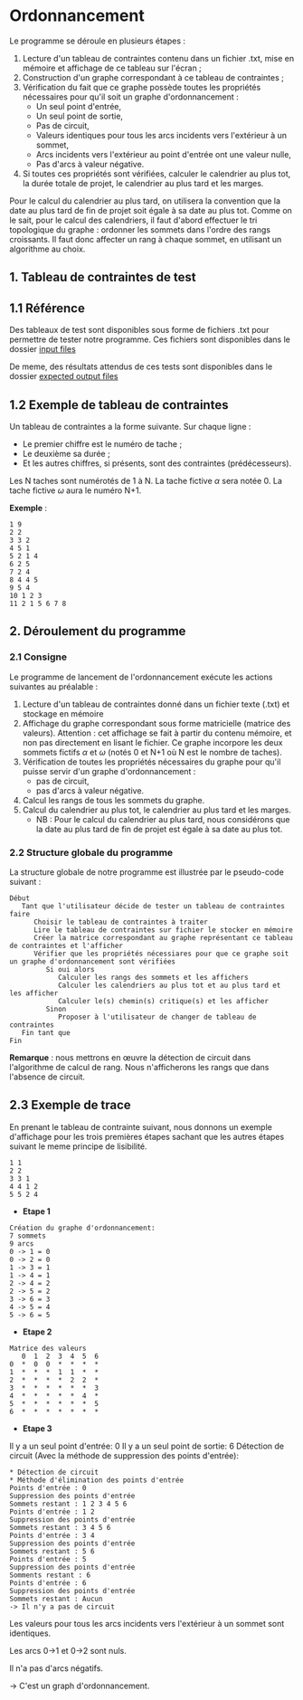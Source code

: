 # Ordonnancement

Le programme se déroule en plusieurs étapes :

1. Lecture d'un tableau de contraintes contenu dans un fichier .txt,
mise en mémoire et affichage de ce tableau sur l'écran ;
2. Construction d'un graphe correspondant à ce tableau de contraintes ;
3. Vérification du fait que ce graphe possède toutes les propriétés
nécessaires pour qu'il soit un graphe d'ordonnancement :
    - Un seul point d'entrée,
    - Un seul point de sortie,
    - Pas de circuit,
    - Valeurs identiques pour tous les arcs incidents vers l'extérieur à un sommet,
    - Arcs incidents vers l'extérieur au point d'entrée ont une valeur nulle,
    - Pas d'arcs à valeur négative.
4. Si toutes ces propriétés sont vérifiées, calculer le calendrier au plus tot,
la durée totale de projet, le calendrier au plus tard et les marges.

Pour le calcul du calendrier au plus tard, on utilisera la convention que la date
au plus tard de fin de projet soit égale à sa date au plus tot.
Comme on le sait, pour le calcul des calendriers, il faut d'abord effectuer
le tri topologique du graphe : ordonner les sommets dans l'ordre des rangs croissants.
Il faut donc affecter un rang à chaque sommet, en utilisant un algorithme au choix.


## 1. Tableau de contraintes de test

## 1.1 Référence

Des tableaux de test sont disponibles sous forme de fichiers .txt
pour permettre de tester notre programme. 
Ces fichiers sont disponibles dans le dossier [input files](test/files/input/)

De meme, des résultats attendus de ces tests sont disponibles dans le dossier
[expected output files](test/files/output/)

## 1.2 Exemple de tableau de contraintes

Un tableau de contraintes a la forme suivante.
Sur chaque ligne :
- Le premier chiffre est le numéro de tache ;
- Le deuxième sa durée ;
- Et les autres chiffres, si présents, sont des contraintes (prédécesseurs).

Les N taches sont numérotés de 1 à N.
La tache fictive $\alpha$ sera notée 0.
La tache fictive $\omega$ aura le numéro N+1.

**Exemple** :
```
1 9
2 2
3 3 2
4 5 1
5 2 1 4
6 2 5
7 2 4
8 4 4 5
9 5 4
10 1 2 3
11 2 1 5 6 7 8
```

## 2. Déroulement du programme

### 2.1 Consigne

Le programme de lancement de l'ordonnancement
exécute les actions suivantes au préalable :

1. Lecture d'un tableau de contraintes donné dans un fichier texte (.txt)
et stockage en mémoire
2. Affichage du graphe correspondant sous forme matricielle (matrice des valeurs).
Attention : cet affichage se fait à partir du contenu mémoire, et non pas directement en lisant le fichier.
Ce graphe incorpore les deux sommets fictifs $\alpha$ et $\omega$ (notés 0 et N+1 où N est le nombre de taches).
3. Vérification de toutes les propriétés nécessaires du graphe pour qu'il puisse servir
d'un graphe d'ordonnancement :
   - pas de circuit,
   - pas d'arcs à valeur négative.
4. Calcul les rangs de tous les sommets du graphe.
5. Calcul du calendrier au plus tot, le calendrier au plus tard et les marges.
   - NB : Pour le calcul du calendrier au plus tard, nous considérons que la date
   au plus tard de fin de projet est égale à sa date au plus tot.

### 2.2 Structure globale du programme

La structure globale de notre programme est illustrée
par le pseudo-code suivant :

```
Début
   Tant que l'utilisateur décide de tester un tableau de contraintes faire
      Choisir le tableau de contraintes à traiter
      Lire le tableau de contraintes sur fichier le stocker en mémoire
      Créer la matrice correspondant au graphe représentant ce tableau de contraintes et l'afficher
      Vérifier que les propriétés nécessiares pour que ce graphe soit un graphe d'ordonnancement sont vérifiées
         Si oui alors
            Calculer les rangs des sommets et les affichers
            Calculer les calendriers au plus tot et au plus tard et les afficher
            Calculer le(s) chemin(s) critique(s) et les afficher
         Sinon
            Proposer à l'utilisateur de changer de tableau de contraintes
   Fin tant que
Fin
```

**Remarque** : nous mettrons en œuvre la détection de circuit dans l'algorithme de calcul de rang.
Nous n'afficherons les rangs que dans l'absence de circuit.

## 2.3 Exemple de trace

En prenant le tableau de contrainte suivant,
nous donnons un exemple d'affichage pour les trois premières étapes
sachant que les autres étapes suivant le meme principe de lisibilité.

```
1 1
2 2
3 3 1
4 4 1 2
5 5 2 4
```

- **Etape 1**
```
Création du graphe d'ordonnancement:
7 sommets
9 arcs
0 -> 1 = 0
0 -> 2 = 0
1 -> 3 = 1
1 -> 4 = 1
2 -> 4 = 2
2 -> 5 = 2
3 -> 6 = 3
4 -> 5 = 4
5 -> 6 = 5
```

- **Etape 2**

```
Matrice des valeurs
   0  1  2  3  4  5  6
0  *  0  0  *  *  *  *
1  *  *  *  1  1  *  *
2  *  *  *  *  2  2  *
3  *  *  *  *  *  *  3
4  *  *  *  *  *  4  *
5  *  *  *  *  *  *  5
6  *  *  *  *  *  *  *
```

- **Etape 3**

Il y a un seul point d'entrée: 0
Il y a un seul point de sortie: 6
Détection de circuit (Avec la méthode de suppression des points d'entrée):

```
* Détection de circuit
* Méthode d'élimination des points d'entrée
Points d'entrée : 0
Suppression des points d'entrée
Sommets restant : 1 2 3 4 5 6
Points d'entrée : 1 2
Suppression des points d'entrée
Sommets restant : 3 4 5 6
Points d'entrée : 3 4
Suppression des points d'entrée
Sommets restant : 5 6
Points d'entrée : 5
Suppression des points d'entrée
Somments restant : 6
Points d'entrée : 6
Suppression des points d'entrée
Sommets restant : Aucun
-> Il n'y a pas de circuit
```

Les valeurs pour tous les arcs incidents vers l'extérieur à un sommet sont identiques.

Les arcs 0→1 et 0→2 sont nuls.

Il n'a pas d'arcs négatifs.

→ C'est un graph d'ordonnancement.
